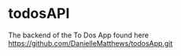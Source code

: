 # todosAPI
The backend of the To Dos App found here https://github.com/DanielleMatthews/todosApp.git
